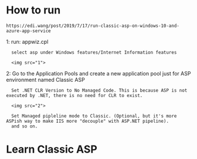 # How to run

    https://edi.wang/post/2019/7/17/run-classic-asp-on-windows-10-and-azure-app-service

   1: run: appwiz.cpl

      select asp under Windows features/Internet Information features

      <img src="1">


   2: Go to the Application Pools and create a new application pool just for ASP environment named Classic ASP

      Set .NET CLR Version to No Managed Code. This is because ASP is not executed by .NET, there is no need for CLR to exist. 

      <img src="2">

      Set Managed pipleline mode to Classic. (Optional, but it's more ASPish way to make IIS more "decouple" with ASP.NET pipeline).
      and so on.


# Learn Classic ASP 
